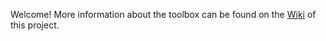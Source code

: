 Welcome! More information about the toolbox can be found on the [Wiki](https://github.com/erwinwalraven/ConstrainedPlanningToolbox/wiki) of this project.
